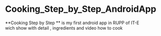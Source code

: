 # Cooking_Step_by_Step_AndroidApp
**Cooking Step by Step **  is my first android app in RUPP of IT-E </br > wich show with detail , ingredients and video how to cook

